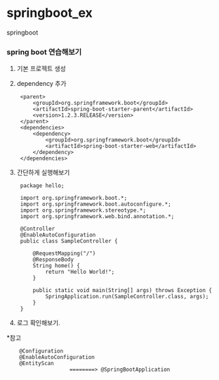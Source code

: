 # springboot_ex
springboot


### spring boot 연습해보기

1. 기본 프로젝트 생성

2. dependency 추가

        <parent>
            <groupId>org.springframework.boot</groupId>
            <artifactId>spring-boot-starter-parent</artifactId>
            <version>1.2.3.RELEASE</version>
        </parent>
        <dependencies>
            <dependency>
                <groupId>org.springframework.boot</groupId>
                <artifactId>spring-boot-starter-web</artifactId>
            </dependency>
        </dependencies>

3. 간단하게 실행해보기
        
        package hello;
        
        import org.springframework.boot.*;
        import org.springframework.boot.autoconfigure.*;
        import org.springframework.stereotype.*;
        import org.springframework.web.bind.annotation.*;
        
        @Controller
        @EnableAutoConfiguration
        public class SampleController {
        
            @RequestMapping("/")
            @ResponseBody
            String home() {
                return "Hello World!";
            }
        
            public static void main(String[] args) throws Exception {
                SpringApplication.run(SampleController.class, args);
            }
        }


4. 로그 확인해보기.




*참고

        @Configuration
        @EnableAutoConfiguration
        @EntityScan
        				========> @SpringBootApplication
